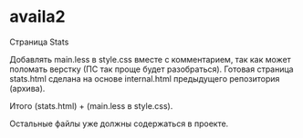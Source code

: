 # availa2

Страница Stats

Добавлять main.less в style.css вместе с комментарием, так как может поломать верстку (ПС так проще будет разобраться).
Готовая страница stats.html сделана на основе internal.html предыдущего репозитория (архива).

Итого (stats.html) + (main.less в style.css).

Остальные файлы уже должны содержаться в проекте.

